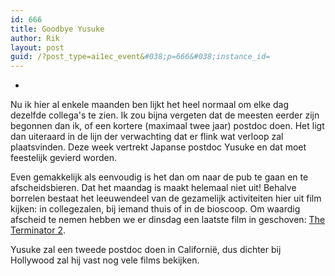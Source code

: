 ```yaml
---
id: 666
title: Goodbye Yusuke
author: Rik
layout: post
guid: /?post_type=ai1ec_event&#038;p=666&#038;instance_id=
---
```

-
Nu ik hier al enkele maanden ben lijkt het heel normaal om elke dag dezelfde collega's te zien. Ik zou bijna vergeten dat de meesten eerder zijn begonnen dan ik, of een kortere (maximaal twee jaar) postdoc doen. Het ligt dan uiteraard in de lijn der verwachting dat er flink wat verloop zal plaatsvinden. Deze week vertrekt Japanse postdoc Yusuke en dat moet feestelijk gevierd worden.

Even gemakkelijk als eenvoudig is het dan om naar de pub te gaan en te afscheidsbieren. Dat het maandag is maakt helemaal niet uit! Behalve borrelen bestaat het leeuwendeel van de gezamelijk activiteiten hier uit film kijken: in collegezalen, bij iemand thuis of in de bioscoop. Om waardig afscheid te nemen hebben we er dinsdag een laatste film in geschoven: [The Terminator 2][1].

Yusuke zal een tweede postdoc doen in Californië, dus dichter bij Hollywood zal hij vast nog vele films bekijken.

 [1]: http://www.imdb.com/title/tt0103064/